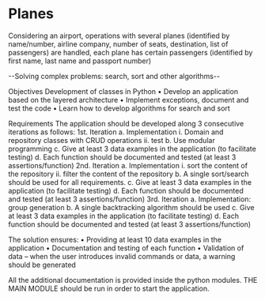 # Planes
Considering an airport, operations with several planes (identified by name/number, airline  company, number of seats, destination, list of passengers) are handled, each plane has certain  passengers (identified by first name, last name and passport number)

--Solving complex problems: search, sort and 
other algorithms--

Objectives 
Development of classes in Python
• Develop an application based on the layered architecture
• Implement exceptions, document and test the code
• Learn how to develop algorithms for search and sort


Requirements 
The application should be developed along 3 consecutive iterations as follows:
1st. Iteration
a. Implementation
i. Domain and repository classes with CRUD operations
ii. test
b. Use modular programming
c. Give at least 3 data examples in the application (to facilitate testing)
d. Each function should be documented and tested (at least 3 
assertions/function)
2nd. Iteration
a. Implementation
i. sort the content of the repository
ii. filter the content of the repository
b. A single sort/search should be used for all requirements.
c. Give at least 3 data examples in the application (to facilitate testing)
d. Each function should be documented and tested (at least 3 
assertions/function)
3rd. Iteration
a. Implementation: group generation
b. A single backtracking algorithm should be used
c. Give at least 3 data examples in the application (to facilitate testing) 
d. Each function should be documented and tested (at least 3
assertions/function)

The solution ensures:
• Providing at least 10 data examples in the application
• Documentation and testing of each function
• Validation of data – when the user introduces invalid commands or data, a 
warning should be generated


All the additional documentation is provided inside the python modules.
THE MAIN MODULE should be run in order to start the application.
